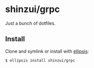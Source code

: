 # shinzui/grpc
Just a bunch of dotfiles.

## Install
Clone and symlink or install with [ellipsis][ellipsis]:

```
$ ellipsis install shinzui/grpc
```

[ellipsis]: http://ellipsis.sh
